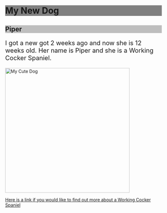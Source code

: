 

<body>

<h1 style="background-color:Gray;">My New Dog</h1>
<h2 style="background-color:#bebebe;">Piper</h1>

<p style="font-size:20px;">I got a new got 2 weeks ago and now she is 12 weeks old. Her name is Piper and she is a Working Cocker Spaniel.</p>

<p>
<img src="https://user-images.githubusercontent.com/90476500/133133063-d6bd5014-a851-4b18-887c-48ba8b85b80c.jpg" alt="My Cute Dog" width="400"
</p>

<p>
<a href="https://www.pdsa.org.uk/taking-care-of-your-pet/looking-after-your-pet/puppies-dogs/medium-dogs/cocker-spaniel"> Here is a link if you would like to find out more about a Working Cocker Spaniel</a>
</p>


</body>
</html>
